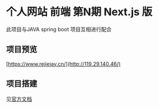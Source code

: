 # 个人网站 前端 第N期 Next.js 版 

此项目与JAVA spring boot 项目互相进行配合

## 项目预览

[https://www.rejiejay.cn/](http://119.29.140.46/)

## 项目搭建
见[官方文档](https://nextjs.org/docs)
